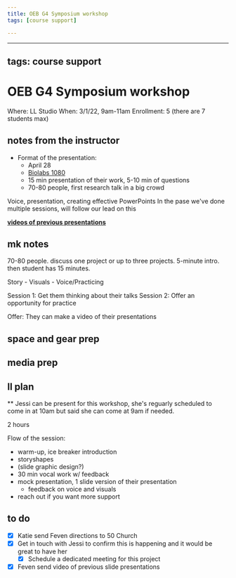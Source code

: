 ```yaml
---
title: OEB G4 Symposium workshop
tags: [course support]

---
```


---
tags: course support
---
# OEB G4 Symposium workshop

Where: LL Studio
When: 3/1/22, 9am-11am
Enrollment: 5 (there are 7 students max)

## notes from the instructor
* Format of the presentation: 
    * April 28
    * [Biolabs 1080](http://imsroombook.fas.harvard.edu/room.php?rm=rm0044)
    * 15 min presentation of their work, 5-10 min of questions
    * 70-80 people, first research talk in a big crowd

Voice, presentation, creating effective PowerPoints
In the pase we've done multiple sessions, will follow our lead on this

**[videos of previous presentations](https://drive.google.com/drive/folders/1FCpMkNZs0wV376IT9S7-2NRYYpLInR4S)**

## mk notes

70-80 people. discuss one project or up to three projects. 5-minute intro. then student has 15 minutes.

Story - Visuals - Voice/Practicing

Session 1: Get them thinking about their talks
Session 2: Offer an opportunity for practice

Offer: They can make a video of their presentations

## space and gear prep
## media prep

## ll plan

** Jessi can be present for this workshop, she's reguarly scheduled to come in at 10am but said she can come at 9am if needed.

2 hours

Flow of the session: 
* warm-up, ice breaker introduction
* storyshapes
* (slide graphic design?)
* 30 min vocal work w/ feedback
* mock presentation, 1 slide version of their presentation
    * feedback on voice and visuals
* reach out if you want more support



## to do
- [x] Katie send Feven directions to 50 Church
- [x] Get in touch with Jessi to confirm this is happening and it would be great to have her
    - [x] Schedule a dedicated meeting for this project
- [x] Feven send video of previous slide presentations